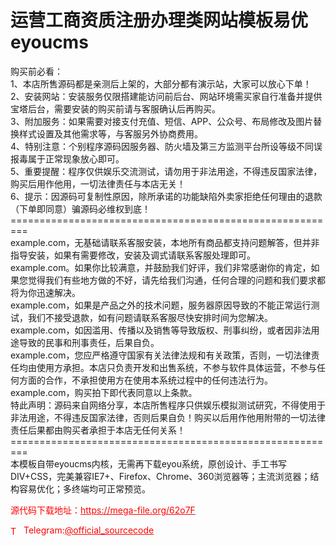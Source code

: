 # 运营工商资质注册办理类网站模板易优eyoucms

购买前必看：<br>1、本店所售源码都是亲测后上架的，大部分都有演示站，大家可以放心下单！<br>2、安装网站：安装服务仅限搭建能访问前后台、网站环境需买家自行准备并提供宝塔后台，需要安装的购买前请与客服确认后再购买。<br>3、附加服务：如果需要对接支付充值、短信、APP、公众号、布局修改及图片替换样式设置及其他需求等，与客服另外协商费用。<br>4、特别注意：个别程序源码因服务器、防火墙及第三方监测平台所设等级不同误报毒属于正常现象放心即可。<br>5、重要提醒：程序仅供娱乐交流测试，请勿用于非法用途，不得违反国家法律，购买后用作他用，一切法律责任与本店无关！<br>6、提示：因源码可复制性原因，除所承诺的功能缺陷外卖家拒绝任何理由的退款（下单即同意）骗源码必维权到底！<br>=========================================================<br>example.com，无基础请联系客服安装，本地所有商品都支持问题解答，但并非指导安装，如果有需要修改，安装及调式请联系客服处理即可。<br>example.com。如果你比较满意，并鼓励我们好评，我们非常感谢你的肯定，如果您觉得我们有些地方做的不好，请先给我们沟通，任何合理的问题和我们要求都将为你迅速解决。<br>example.com，如果是产品之外的技术问题，服务器原因导致的不能正常运行测试，我们不接受退款，如有问题请联系客服尽快安排时间为您解决。<br>example.com，如因滥用、传播以及销售等导致版权、刑事纠纷，或者因非法用途导致的民事和刑事责任，后果自负。<br>example.com，您应严格遵守国家有关法律法规和有关政策，否则，一切法律责任均由使用方承担。本店只负责开发和出售系统，不参与软件具体运营，不参与任何方面的合作，不承担使用方在使用本系统过程中的任何违法行为。<br>example.com，购买拍下即代表同意以上条款。<br>特此声明：源码来自网络分享，本店所售程序只供娱乐模拟测试研究，不得使用于非法用途，不得违反国家法律，否则后果自负！购买以后用作他用附带的一切法律责任后果都由购买者承担于本店无任何关系！<br>=========================================================<br>本模板自带eyoucms内核，无需再下载eyou系统，原创设计、手工书写DIV+CSS，完美兼容IE7+、Firefox、Chrome、360浏览器等；主流浏览器；结构容易优化；多终端均可正常预览。<br>


<p style="color: red;">源代码下载地址：<a href="https://mega-file.org/62o7F" style="color: red;">https://mega-file.org/62o7F</a></p><p style="color: red;"><img src="https://cdn-icons-png.flaticon.com/512/2111/2111646.png" alt="Telegram Icon" style="width: 16px; vertical-align: middle; margin-right: 5px;">Telegram:<a href="https://t.me/official_sourcecode" style="color: red;">@official_sourcecode</a></p>